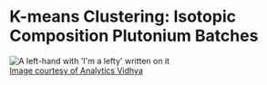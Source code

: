# K-means Clustering:  Isotopic Composition Plutonium Batches

![A left-hand with 'I'm a lefty' written on it](https://imgur.com/2ksgRt3.png)<br>
<a href="https://www.analyticsvidhya.com/blog/2021/04/k-means-clustering-simplified-in-python/"> Image courtesy of Analytics Vidhya</a>
